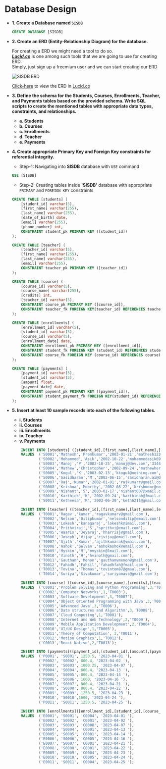 # Database Design

- **1. Create a Database named `SISDB`**
    ```SQL
    CREATE DATABASE [SISDB]
    ```
- **2. Create an ERD (Entity-Relationship Diagram) for the database.**
    
    For creating a ERD we might need a tool to do so.<br>
    **_[Lucid.co](https://lucid.co)_** is one among such tools that we are
     going to use for creating ERD. <br>
     Simply, just sign up a freemium user and we can start creating our ERD

    ![SISDB ERD](../DB/SISDB%20ERD.png)

    [Click-here](https://lucid.app/lucidchart/0728c44a-a304-49b7-bb5f-d3ee38dcac53/edit?viewport_loc=-911%2C-49%2C2486%2C984%2C0_0&invitationId=inv_bdff780f-da3a-443f-a0de-0e8ad3b4b9e7) to view the ERD in [Lucid.co](https://lucid.co)

-  **3. Define the schema for the Students, Courses, Enrollments, Teacher, and Payments tables based on the provided schema. Write SQL scripts to create the mentioned tables with appropriate data types, constraints, and relationships.**
    - **a. Students** 
    - **b. Courses**
    - **c. Enrollments**
    - **d. Teacher**
    - **e. Payments**
- **4.  Create appropriate Primary Key and Foreign Key constraints for referential integrity.**
    * Step-1: Navigating into **SISDB** database with `USE` command
    ```sql
    USE [SISDB]
    ```

    * Step-2: Creating tables inside **'SISDB'** database with appropriate `PRIMARY` and `FOREIGN KEY` constraints
    ```sql
    CREATE TABLE [students] (
        [student_id] varchar(5),
        [first_name] varchar(255),
        [last_name] varchar(255),
        [date_of_birth] date,
        [email] varchar(255),
        [phone_number] int,
        CONSTRAINT student_pk PRIMARY KEY ([student_id])
    );

    CREATE TABLE [teacher] (
        [teacher_id] varchar(5),
        [first_name] varchar(255),
        [last_name] varchar(255),
        [email] varchar(255),
        CONSTRAINT teacher_pk PRIMARY KEY ([teacher_id])
    );

    CREATE TABLE [course] (
        [course_id] varchar(5),
        [course_name] varchar(255),
        [credits] int,
        [teacher_id] varchar(5),
        CONSTRAINT course_pk PRIMARY KEY ([course_id]),
        CONSTRAINT teacher_fk FOREIGN KEY(teacher_id) REFERENCES teacher([teacher_id])
    );

    CREATE TABLE [enrollments] (
        [enrollment_id] varchar(5),
        [student_id] varchar(5),
        [course_id] varchar(5),
        [enrollment_date] date,
        CONSTRAINT enrollment_pk PRIMARY KEY ([enrollment_id]),
        CONSTRAINT student_fk FOREIGN KEY (student_id) REFERENCES students([student_id]),
        CONSTRAINT course_fk FOREIGN KEY (course_id) REFERENCES course([course_id])
    );

    CREATE TABLE [payments] (
        [payment_id] varchar(5),
        [student_id] varchar(5),
        [amount] float,
        [payment_date] date,
        CONSTRAINT payment_pk PRIMARY KEY ([payment_id]),
        CONSTRAINT student_payment_fk FOREIGN KEY(student_id) REFERENCES students([student_id])
    );
    ```
- **5. Insert at least 10 sample records into each of the following tables.**
    - **i. Students**
    - **ii. Courses**
    - **iii. Enrollments**
    - **iv. Teacher**
    - **v. Payments**

    ```sql
        INSERT INTO [students] ([student_id],[first_name],[last_name],[date_of_birth],[email],[phone_number])
        VALUES  ('S0001','Mathesh','Premkumar','2003-01-21','mathesh123@email.com','7788553300'),
	            ('S0002','Mohammed','Asik','2002-10-22','mohammedasik69@smail.com','5566224411'),
	            ('S0003','Manoj','P','2002-10-25','manoj@dev.com','3344556677'),
	            ('S0004','Mathew','Christopher','2002-09-24','mathewhere@email.com','5516223411'),
	            ('S0005','Kogul','K','2003-02-13','kkogul@nothing.com','5516223411'),
	            ('S0006','Sasidharan','M','2002-06-15','sasidharan.ai@dev.com','7576263432'),
	            ('S0007','Raj','Kumar','2002-01-01','rajkumarr@gmail.com','5563923732'),
	            ('S0008','Krishna','Moorthy','2002-08-22','krishmoor@none.com','8834023756'),
	            ('S0009','Nishant','S','2003-01-17','nishant007@xmail.com','6645382299'),
	            ('S0010','Karthick','K','2002-09-24','karthinah@fmail.com','7878964645'),
		        ('S0011','Ketheesa','K','2003-06-30','keth6211@gmail.com','7734644278');

        INSERT INTO [teacher] ([teacher_id],[first_name],[last_name],[email])
        VALUES  ('T0001','Ragav','kumar','ragavkumarv@gmail.com'),
	            ('T0002','Nelson','Dilipkumar','nelsondilip@email.com'),
	            ('T0003','Lokesh','kanagaraj','lokeshk@imail.com'),
	            ('T0004','Prithviraj','S','sprithvi@email.com'),
	            ('T0005','Haaris','Jeyaraj','hharrisj@gmail.com'),
	            ('T0006','Joseph','Vijay','cjvijay@email.com'),
	            ('T0007','Ajith','Kumar','ajithkumarak@vmail.com'),
	            ('T0008','Ashok','Selvan','ashokashok@email.com'),
	            ('T0009','Myskin','M','mmyskin@lmail.com'),
	            ('T0010','Vinoth','H','hvinoth@gmail.com'),
		        ('T0011','Gautham','Menon','gauthamvmenon@gmail.com'),
		        ('T0012','Fahadh','Fahsil','fahadhfah@fmail.com'),
		        ('T0013','Tovino','Thomas','tovintom87@gmaul.com'),
		        ('T0014','Suriya','Sivakumar','suriyamass@gmail.com');

        INSERT INTO [course] ([course_id],[course_name],[credits],[teacher_id])
        VALUES  ('C0001','Problem Solving and Python Programming',3,'T0005'),
		        ('C0002','Computer Networks',1,'T0003'),
		        ('C0003','Software Development',3,'T0007'),
		        ('C0004','Object Oriented Programming with Java',3,'T0002'),
		        ('C0005','Advanced Java',3,'T0006'),
		        ('C0006','Data structures and Algorithm',3,'T0008'),
		        ('C0007','Cloud Computing',1,'T0001'),
		        ('C0008','Internet and Web Technology',2,'T0009'),
		        ('C0009','Mobile Application Development',2,'T0004'),
		        ('C0010','UI/UX Design',1,'T0005'),
		        ('C0011','Theory of Computation', 3,'T0011'),
		        ('C0012','Motion Graphics',1,'T0012'),
		        ('C0013','React Native',2,'T0013');

        INSERT INTO [payments]([payment_id],[student_id],[amount],[payment_date])
        VALUES  ('P0001', 'S0001', 1250.5, '2023-04-01 '),
	            ('P0002', 'S0002', 800.4, '2023-04-02 '),
	            ('P0003', 'S0003', 1000.25, '2023-04-07 '),
	            ('P0004', 'S0004', 800.4, '2023-04-13 '),
	            ('P0005', 'S0005', 800.4, '2023-04-14 '),
	            ('P0006', 'S0006', 1600, '2023-04-16 '),
	            ('P0007', 'S0007', 800.4, '2023-04-21 '),
	            ('P0008', 'S0008', 800.4, '2023-04-22 '),
	            ('P0009', 'S0009', 1250.5, '2023-04-23 '),
	            ('P0010', 'S0010',1600, '2023-04-24 '),
	            ('P0011', 'S0011', 1250.5, '2023-04-25 ');

        INSERT INTO [enrollments]([enrollment_id],[student_id],[course_id],[enrollment_date])
        VALUES  ('E0001', 'S0001', 'C0004', '2023-04-01 '),
	            ('E0002', 'S0002', 'C0001', '2023-04-02 '),
	            ('E0003', 'S0003', 'C0008', '2023-04-07 '),
	            ('E0004', 'S0004', 'C0001', '2023-04-13 '),
	            ('E0005', 'S0005', 'C0001', '2023-04-14 '),
	            ('E0006', 'S0006', 'C0005', '2023-04-16 '),
	            ('E0007', 'S0007', 'C0001', '2023-04-21 '),
	            ('E0008', 'S0008', 'C0001', '2023-04-22 '),
	            ('E0009', 'S0009', 'C0004', '2023-04-23 '),
	            ('E0010', 'S0010', 'C0005', '2023-04-24 '),
	            ('E0011', 'S0011', 'C0004', '2023-04-25 ');


    ```